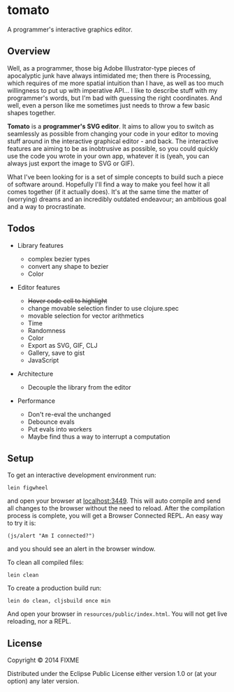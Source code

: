 # tomato

A programmer's interactive graphics editor.

## Overview


  Well, as a programmer, those big Adobe Illustrator-type pieces of apocalyptic
  junk have always intimidated me; then there is Processing, which requires of me
  more spatial intuition than I have, as well as too much willingness to put up with
  imperative API... I like to describe stuff with my programmer's words, but I'm bad
  with guessing the right coordinates. And well, even a person like me sometimes just
  needs to throw a few basic shapes together.

  **Tomato** is a **programmer's SVG editor**. It aims to allow you to switch as
  seamlessly as possible from changing your code in your editor to moving stuff around in
  the interactive graphical editor - and back. The interactive features are aiming to be as
  inobtrusive as possible, so you could quickly use the code you wrote in your own app,
  whatever it is (yeah, you can always just export the image to SVG or GIF).

  What I've been looking for is a set of simple concepts to build such a piece of software
  around. Hopefully I'll find a way to make you feel how it all comes together (if it
  actually does). It's at the same time the matter of (worrying) dreams and
  an incredibly outdated endeavour; an ambitious goal and a way to procrastinate.


## Todos

* Library features
    * complex bezier types
    * convert any shape to bezier
    * Color

* Editor features
    * ~~Hover code cell to highlight~~
    * change movable selection finder to use clojure.spec
    * movable selection for vector arithmetics
    * Time
    * Randomness
    * Color
    * Export as SVG, GIF, CLJ
    * Gallery, save to gist
    * JavaScript

* Architecture
    * Decouple the library from the editor

* Performance
    * Don't re-eval the unchanged
    * Debounce evals
    * Put evals into workers
    * Maybe find thus a way to interrupt a computation

## Setup

To get an interactive development environment run:

    lein figwheel

and open your browser at [localhost:3449](http://localhost:3449/).
This will auto compile and send all changes to the browser without the
need to reload. After the compilation process is complete, you will
get a Browser Connected REPL. An easy way to try it is:

    (js/alert "Am I connected?")

and you should see an alert in the browser window.

To clean all compiled files:

    lein clean

To create a production build run:

    lein do clean, cljsbuild once min

And open your browser in `resources/public/index.html`. You will not
get live reloading, nor a REPL. 

## License

Copyright © 2014 FIXME

Distributed under the Eclipse Public License either version 1.0 or (at your option) any later version.
